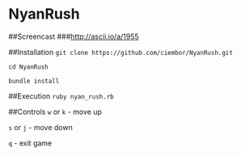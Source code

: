 NyanRush
========

##Screencast
###http://ascii.io/a/1955

##Installation
`git clone https://github.com/ciembor/NyanRush.git`

`cd NyanRush`

`bundle install`

##Execution
`ruby nyan_rush.rb`

##Controls
`w` or `k` - move up

`s` or `j` - move down

`q` - exit game
